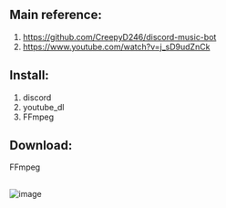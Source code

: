 ## Main reference: 
   1) https://github.com/CreepyD246/discord-music-bot 
   2) https://www.youtube.com/watch?v=j_sD9udZnCk

## Install:
  1) discord 
  2) youtube_dl 
  3) FFmpeg 
  
## Download:
  FFmpeg 
## 
![image](https://user-images.githubusercontent.com/97995173/219145803-11e5a3d4-31d8-438c-8bf0-5b40123b06fe.png)

